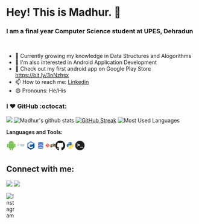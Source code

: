 # Hey! This is Madhur. 👋
### I am a final year Computer Science student at UPES, Dehradun
<br>

- 🔭 Currently growing my knowledge in Data Structures and Alogorithms
- 👯 I'm also interested in Android Application Development
- 💬 Check out my first android app on Google Play Store https://bit.ly/3nNzhsx 
- 📫 How to reach me: [Linkedin](https://www.linkedin.com/in/madhur-rakheja-9b3b27169/)
- 😄 Pronouns: He/His


### I :heart: GitHub :octocat:
[<img src="https://github-profile-trophy.vercel.app/?username=madhur2000&row=2&column=3" />](https://github.com/ryo-ma/github-profile-trophy)
![Madhur's github stats](https://github-readme-stats.vercel.app/api?username=madhur2000&show_icons=true&line_height=32&theme=radical)
[![GitHub Streak](https://github-readme-streak-stats.herokuapp.com/?user=madhur2000&theme=dark)](https://github.com/DenverCoder1/github-readme-streak-stats)
![Most Used Languages](https://github-readme-stats.vercel.app/api/top-langs/?username=madhur2000&layout=compact&theme=vision-friendly-dark)



**Languages and Tools:**  

<img align="left" alt="Android SDK" width="26px" src="https://raw.githubusercontent.com/github/explore/80688e429a7d4ef2fca1e82350fe8e3517d3494d/topics/android/android.png" />
<img align="left" alt="Java" width="26px" src="https://raw.githubusercontent.com/github/explore/80688e429a7d4ef2fca1e82350fe8e3517d3494d/topics/java/java.png" />
<img align="left" alt="C" width="26px" src="https://raw.githubusercontent.com/github/explore/78df643247d429f6cc873026c0622819ad797942/topics/c/c.png" />
<!-- <img align="left" alt="HTML5" width="26px" src="https://raw.githubusercontent.com/github/explore/80688e429a7d4ef2fca1e82350fe8e3517d3494d/topics/html/html.png" /> -->
<!-- <img align="left" alt="CSS3" width="26px" src="https://raw.githubusercontent.com/github/explore/80688e429a7d4ef2fca1e82350fe8e3517d3494d/topics/css/css.png" /> -->
<img align="left" alt="SQL" width="26px" src="https://raw.githubusercontent.com/github/explore/80688e429a7d4ef2fca1e82350fe8e3517d3494d/topics/sql/sql.png" />
<img align="left" alt="Git" width="26px" src="https://raw.githubusercontent.com/github/explore/80688e429a7d4ef2fca1e82350fe8e3517d3494d/topics/git/git.png" />
<img align="left" alt="GitHub" width="26px" src="https://raw.githubusercontent.com/github/explore/78df643247d429f6cc873026c0622819ad797942/topics/github/github.png" />
<img align="left" alt="Python" width="26px" src="https://raw.githubusercontent.com/github/explore/80688e429a7d4ef2fca1e82350fe8e3517d3494d/topics/python/python.png" />
<img align="left" alt="Terminal" width="26px" src="https://raw.githubusercontent.com/github/explore/80688e429a7d4ef2fca1e82350fe8e3517d3494d/topics/terminal/terminal.png" />

<br><br>

## Connect with me:

<p align = "center">
  
[<img src="https://img.shields.io/badge/linkedin-%2312100E.svg?&style=for-the-badge&logo=linkedin&logoColor=white&color=black" />](https://www.linkedin.com/in/madhur-rakheja-9b3b27169/)
[<img src="https://img.shields.io/badge/instagram-%2312100E.svg?&style=for-the-badge&logo=instagram&logoColor=white&color=black" />](https://www.instagram.com/_madhur_rakheja/)



<a href="https://twitter.com/madhur_rakheja">
  <img align="left" alt="Instagram" width="22px" src="https://cdn.jsdelivr.net/npm/simple-icons@v3/icons/twitter.svg" />
</a>

<br>

<br>

<br>
